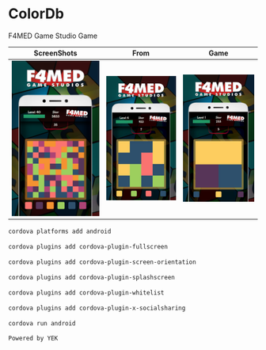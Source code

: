 # ColorDb
F4MED Game Studio Game


ScreenShots                |  From                     | Game
:-------------------------:|:-------------------------:|:-------------------------:
![alt text](https://github.com/YEK-PLUS/ColorDb/blob/master/www/img/1.png?raw=true "1")  |  ![alt text](https://github.com/YEK-PLUS/ColorDb/blob/master/www/img/2.png?raw=true "2")  |  ![alt text](https://github.com/YEK-PLUS/ColorDb/blob/master/www/img/3.png?raw=true "3")



`cordova platforms add android`

`cordova plugins add cordova-plugin-fullscreen`

`cordova plugins add cordova-plugin-screen-orientation`

`cordova plugins add cordova-plugin-splashscreen`

`cordova plugins add cordova-plugin-whitelist`

`cordova plugins add cordova-plugin-x-socialsharing`

`cordova run android`

```javascript
Powered by YEK
```
